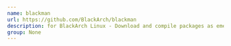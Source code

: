 ```yaml
---
name: blackman
url: https://github.com/BlackArch/blackman
description: for BlackArch Linux - Download and compile packages as emerge does. URL : https://github.com/BlackArch/blackman Groups : None
group: None
---
```

